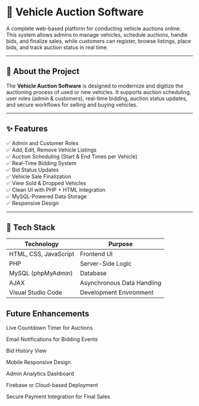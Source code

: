 # 🚗 Vehicle Auction Software

A complete web-based platform for conducting vehicle auctions online. This system allows admins to manage vehicles, schedule auctions, handle bids, and finalize sales, while customers can register, browse listings, place bids, and track auction status in real time.

---

## 🧾 About the Project

The **Vehicle Auction Software** is designed to modernize and digitize the auctioning process of used or new vehicles. It supports auction scheduling, user roles (admin & customers), real-time bidding, auction status updates, and secure workflows for selling and buying vehicles.

---

## ✨ Features

✅ Admin and Customer Roles  
✅ Add, Edit, Remove Vehicle Listings  
✅ Auction Scheduling (Start & End Times per Vehicle)  
✅ Real-Time Bidding System  
✅ Bid Status Updates  
✅ Vehicle Sale Finalization  
✅ View Sold & Dropped Vehicles  
✅ Clean UI with PHP + HTML Integration  
✅ MySQL-Powered Data Storage  
✅ Responsive Design

---

## 🧰 Tech Stack

| Technology | Purpose |
|------------|---------|
| HTML, CSS, JavaScript | Frontend UI |
| PHP | Server-Side Logic |
| MySQL (phpMyAdmin) | Database |
| AJAX | Asynchronous Data Handling |
| Visual Studio Code | Development Environment |

## Future Enhancements
 Live Countdown Timer for Auctions

 Email Notifications for Bidding Events

 Bid History View

 Mobile Responsive Design

 Admin Analytics Dashboard

 Firebase or Cloud-based Deployment

 Secure Payment Integration for Final Sales
